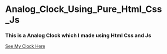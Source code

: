 # Analog_Clock_Using_Pure_Html_Css_Js
<h3>This is a Analog Clock which I made using Html Css and Js</h3>
<a href="https://ganeshparmar.github.io/Analog_Clock_Using_Pure_Html_Css_Js/">See My Clock Here</a>
